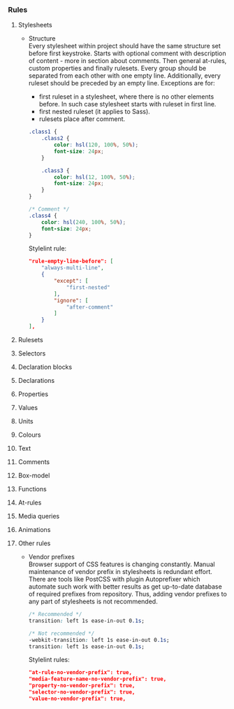 ### Rules

1. Stylesheets
    * Structure   
        Every stylesheet within project should have the same structure set before first keystroke. Starts with optional comment with description of content - more in section about comments. Then general at-rules, custom properties and finally rulesets. Every group should be separated from each other with one empty line. Additionally, every ruleset should be preceded by an empty line. Exceptions are for:
        * first ruleset in a stylesheet, where there is no other elements before. In such case stylesheet starts with ruleset in first line.
        * first nested ruleset (it applies to Sass).
        * rulesets place after comment.

        ```css
        .class1 {
            .class2 {
                color: hsl(120, 100%, 50%);
                font-size: 24px;
            }

            .class3 {
                color: hsl(12, 100%, 50%);
                font-size: 24px;
            }
        }

        /* Comment */
        .class4 {
            color: hsl(240, 100%, 50%);
            font-size: 24px;
        }
        ```

        Stylelint rule: 
        ```json
        "rule-empty-line-before": [
            "always-multi-line",
            {
                "except": [
                    "first-nested"
                ],
                "ignore": [
                    "after-comment"
                ]
            }
        ],
        ```

        <!-- Add examples -->

2. Rulesets

3. Selectors

4. Declaration blocks

5. Declarations

6. Properties

7. Values

8. Units

9. Colours

10. Text

11. Comments

12. Box-model

13. Functions

14. At-rules

15. Media queries

16. Animations

17. Other rules

    * Vendor prefixes   
        Browser support of CSS features is changing constantly. Manual maintenance of vendor prefix in stylesheets is redundant effort. There are tools like PostCSS with plugin Autoprefixer which automate such work with better results as get up-to-date database of required prefixes from repository. Thus, adding vendor prefixes to any part of stylesheets is not recommended.

        ```css
        /* Recommended */
        transition: left 1s ease-in-out 0.1s;

        /* Not recommended */
        -webkit-transition: left 1s ease-in-out 0.1s;
        transition: left 1s ease-in-out 0.1s;
        ```

        Stylelint rules: 
        ```json
        "at-rule-no-vendor-prefix": true,
        "media-feature-name-no-vendor-prefix": true,
        "property-no-vendor-prefix": true,
        "selector-no-vendor-prefix": true,
        "value-no-vendor-prefix": true,
        ```
